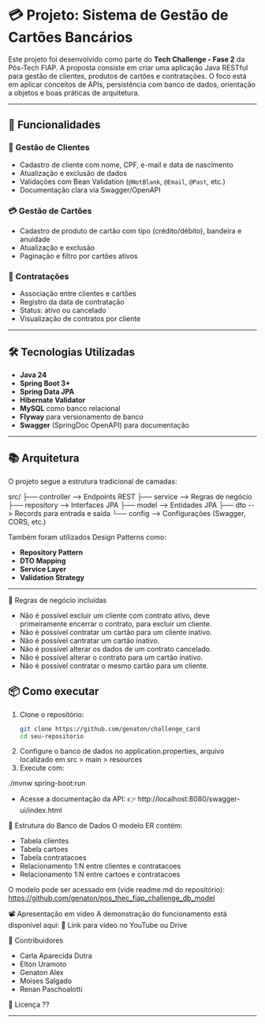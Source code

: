 # 💳 Projeto: Sistema de Gestão de Cartões Bancários
Este projeto foi desenvolvido como parte do **Tech Challenge - Fase 2** da Pós-Tech FIAP. A proposta consiste em criar uma aplicação Java RESTful para gestão de clientes, produtos de cartões e contratações. O foco está em aplicar conceitos de APIs, persistência com banco de dados, orientação a objetos e boas práticas de arquitetura.

---

## 🚀 Funcionalidades

### 👤 Gestão de Clientes

- Cadastro de cliente com nome, CPF, e-mail e data de nascimento
- Atualização e exclusão de dados
- Validações com Bean Validation (`@NotBlank`, `@Email`, `@Past`, etc.)
- Documentação clara via Swagger/OpenAPI

### 💳 Gestão de Cartões

- Cadastro de produto de cartão com tipo (crédito/débito), bandeira e anuidade
- Atualização e exclusão
- Paginação e filtro por cartões ativos

### 📌 Contratações

- Associação entre clientes e cartões
- Registro da data de contratação
- Status: ativo ou cancelado
- Visualização de contratos por cliente

---

## 🛠️ Tecnologias Utilizadas

- **Java 24**
- **Spring Boot 3+**
- **Spring Data JPA**
- **Hibernate Validator**
- **MySQL** como banco relacional
- **Flyway** para versionamento de banco
- **Swagger** (SpringDoc OpenAPI) para documentação

---

## 📚 Arquitetura

O projeto segue a estrutura tradicional de camadas:


src/ ├── controller         --> Endpoints REST ├── service            --> Regras de negócio ├── repository         --> Interfaces JPA ├── model              --> Entidades JPA ├── dto                --> Records para entrada e saída └── config             --> Configurações (Swagger, CORS, etc.)

Também foram utilizados Design Patterns como:

- **Repository Pattern**
- **DTO Mapping**
- **Service Layer**
- **Validation Strategy**

---

🧠 Regras de negócio incluídas
- Não é possível excluir um cliente com contrato ativo, deve primeiramente encerrar o contrato, para excluir um cliente.
- Não é possível contratar um cartão para um cliente inativo.
- Não é possível cantratar um cartão inativo.
- Não é possível alterar os dados de um contrato cancelado.
- Não é possível alterar o contrato para um cartão inativo.
- Não é possível contratar o mesmo cartão para um cliente.



## 📦 Como executar

1. Clone o repositório:
   ```bash
   git clone https://github.com/genaton/challenge_card
   cd seu-repositorio
2. Configure o banco de dados no application.properties, arquivo localizado em src > main > resources
3. Execute com:

./mvnw spring-boot:run

- Acesse a documentação da API:
👉 http://localhost:8080/swagger-ui/index.html

📂 Estrutura do Banco de Dados
O modelo ER contém:
- Tabela clientes
- Tabela cartoes
- Tabela contratacoes
- Relacionamento 1:N entre clientes e contratacoes
- Relacionamento 1:N entre cartoes e contratacoes

O modelo pode ser acessado em (vide readme.md do repositório):
https://github.com/genaton/pos_thec_fiap_challenge_db_model

📽️ Apresentação em vídeo
A demonstração do funcionamento está disponível aqui:
🎥 Link para vídeo no YouTube ou Drive


🤝 Contribuidores

- Carla Aparecida Dutra
- Elton Uramoto
- Genaton Alex
- Moises Salgado
- Renan Paschoalotti

📄 Licença
??

---






